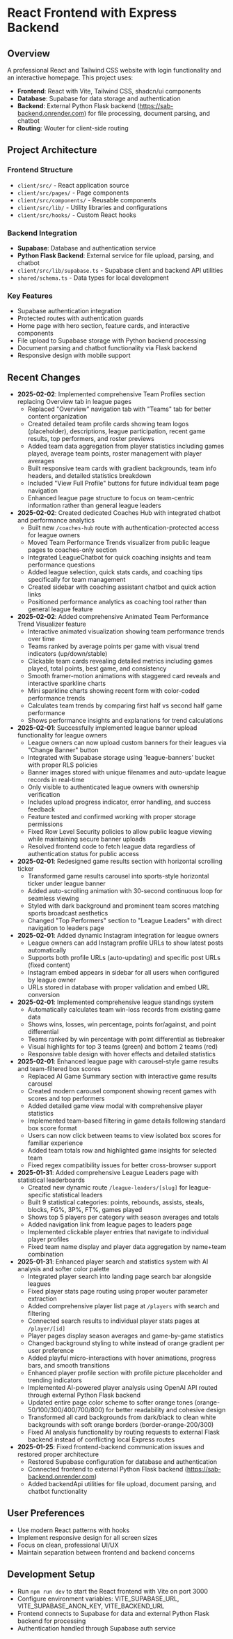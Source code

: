 # React Frontend with Express Backend

## Overview
A professional React and Tailwind CSS website with login functionality and an interactive homepage. This project uses:
- **Frontend**: React with Vite, Tailwind CSS, shadcn/ui components
- **Database**: Supabase for data storage and authentication
- **Backend**: External Python Flask backend (https://sab-backend.onrender.com) for file processing, document parsing, and chatbot
- **Routing**: Wouter for client-side routing

## Project Architecture

### Frontend Structure
- `client/src/` - React application source
- `client/src/pages/` - Page components
- `client/src/components/` - Reusable components
- `client/src/lib/` - Utility libraries and configurations
- `client/src/hooks/` - Custom React hooks

### Backend Integration
- **Supabase**: Database and authentication service
- **Python Flask Backend**: External service for file upload, parsing, and chatbot
- `client/src/lib/supabase.ts` - Supabase client and backend API utilities
- `shared/schema.ts` - Data types for local development

### Key Features
- Supabase authentication integration
- Protected routes with authentication guards
- Home page with hero section, feature cards, and interactive components
- File upload to Supabase storage with Python backend processing
- Document parsing and chatbot functionality via Flask backend
- Responsive design with mobile support

## Recent Changes  
- **2025-02-02**: Implemented comprehensive Team Profiles section replacing Overview tab in league pages
  - Replaced "Overview" navigation tab with "Teams" tab for better content organization
  - Created detailed team profile cards showing team logos (placeholder), descriptions, league participation, recent game results, top performers, and roster previews
  - Added team data aggregation from player statistics including games played, average team points, roster management with player averages
  - Built responsive team cards with gradient backgrounds, team info headers, and detailed statistics breakdown
  - Included "View Full Profile" buttons for future individual team page navigation
  - Enhanced league page structure to focus on team-centric information rather than general league leaders
- **2025-02-02**: Created dedicated Coaches Hub with integrated chatbot and performance analytics
  - Built new `/coaches-hub` route with authentication-protected access for league owners
  - Moved Team Performance Trends visualizer from public league pages to coaches-only section
  - Integrated LeagueChatbot for quick coaching insights and team performance questions
  - Added league selection, quick stats cards, and coaching tips specifically for team management
  - Created sidebar with coaching assistant chatbot and quick action links
  - Positioned performance analytics as coaching tool rather than general league feature
- **2025-02-02**: Added comprehensive Animated Team Performance Trend Visualizer feature
  - Interactive animated visualization showing team performance trends over time
  - Teams ranked by average points per game with visual trend indicators (up/down/stable)
  - Clickable team cards revealing detailed metrics including games played, total points, best game, and consistency
  - Smooth framer-motion animations with staggered card reveals and interactive sparkline charts
  - Mini sparkline charts showing recent form with color-coded performance trends
  - Calculates team trends by comparing first half vs second half game performance
  - Shows performance insights and explanations for trend calculations
- **2025-02-01**: Successfully implemented league banner upload functionality for league owners
  - League owners can now upload custom banners for their leagues via "Change Banner" button
  - Integrated with Supabase storage using 'league-banners' bucket with proper RLS policies
  - Banner images stored with unique filenames and auto-update league records in real-time
  - Only visible to authenticated league owners with ownership verification
  - Includes upload progress indicator, error handling, and success feedback
  - Feature tested and confirmed working with proper storage permissions
  - Fixed Row Level Security policies to allow public league viewing while maintaining secure banner uploads
  - Resolved frontend code to fetch league data regardless of authentication status for public access
- **2025-02-01**: Redesigned game results section with horizontal scrolling ticker
  - Transformed game results carousel into sports-style horizontal ticker under league banner
  - Added auto-scrolling animation with 30-second continuous loop for seamless viewing
  - Styled with dark background and prominent team scores matching sports broadcast aesthetics
  - Changed "Top Performers" section to "League Leaders" with direct navigation to leaders page
- **2025-02-01**: Added dynamic Instagram integration for league owners
  - League owners can add Instagram profile URLs to show latest posts automatically
  - Supports both profile URLs (auto-updating) and specific post URLs (fixed content)
  - Instagram embed appears in sidebar for all users when configured by league owner
  - URLs stored in database with proper validation and embed URL conversion
- **2025-02-01**: Implemented comprehensive league standings system
  - Automatically calculates team win-loss records from existing game data
  - Shows wins, losses, win percentage, points for/against, and point differential
  - Teams ranked by win percentage with point differential as tiebreaker
  - Visual highlights for top 3 teams (green) and bottom 2 teams (red)
  - Responsive table design with hover effects and detailed statistics
- **2025-02-01**: Enhanced league page with carousel-style game results and team-filtered box scores
  - Replaced AI Game Summary section with interactive game results carousel
  - Created modern carousel component showing recent games with scores and top performers
  - Added detailed game view modal with comprehensive player statistics
  - Implemented team-based filtering in game details following standard box score format
  - Users can now click between teams to view isolated box scores for familiar experience
  - Added team totals row and highlighted game insights for selected team
  - Fixed regex compatibility issues for better cross-browser support
- **2025-01-31**: Added comprehensive League Leaders page with statistical leaderboards
  - Created new dynamic route `/league-leaders/[slug]` for league-specific statistical leaders
  - Built 9 statistical categories: points, rebounds, assists, steals, blocks, FG%, 3P%, FT%, games played
  - Shows top 5 players per category with season averages and totals
  - Added navigation link from league pages to leaders page
  - Implemented clickable player entries that navigate to individual player profiles
  - Fixed team name display and player data aggregation by name+team combination
- **2025-01-31**: Enhanced player search and statistics system with AI analysis and softer color palette
  - Integrated player search into landing page search bar alongside leagues
  - Fixed player stats page routing using proper wouter parameter extraction
  - Added comprehensive player list page at `/players` with search and filtering
  - Connected search results to individual player stats pages at `/player/[id]`
  - Player pages display season averages and game-by-game statistics
  - Changed background styling to white instead of orange gradient per user preference
  - Added playful micro-interactions with hover animations, progress bars, and smooth transitions
  - Enhanced player profile section with profile picture placeholder and trending indicators
  - Implemented AI-powered player analysis using OpenAI API routed through external Python Flask backend
  - Updated entire page color scheme to softer orange tones (orange-50/100/300/400/700/800) for better readability and cohesive design
  - Transformed all card backgrounds from dark/black to clean white backgrounds with soft orange borders (border-orange-200/300)
  - Fixed AI analysis functionality by routing requests to external Flask backend instead of conflicting local Express routes
- **2025-01-25**: Fixed frontend-backend communication issues and restored proper architecture
  - Restored Supabase configuration for database and authentication
  - Connected frontend to external Python Flask backend (https://sab-backend.onrender.com)
  - Added backendApi utilities for file upload, document parsing, and chatbot functionality

## User Preferences
- Use modern React patterns with hooks
- Implement responsive design for all screen sizes
- Focus on clean, professional UI/UX
- Maintain separation between frontend and backend concerns

## Development Setup
- Run `npm run dev` to start the React frontend with Vite on port 3000
- Configure environment variables: VITE_SUPABASE_URL, VITE_SUPABASE_ANON_KEY, VITE_BACKEND_URL
- Frontend connects to Supabase for data and external Python Flask backend for processing
- Authentication handled through Supabase auth service